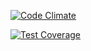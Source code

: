 [![Code Climate](https://codeclimate.com/github/Usse/react-list/badges/gpa.svg)](https://codeclimate.com/github/Usse/react-list)

[![Test Coverage](https://codeclimate.com/github/Usse/react-list/badges/coverage.svg)](https://codeclimate.com/github/Usse/react-list/coverage)

